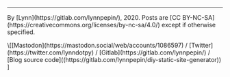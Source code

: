 ---

<p id="footer">By [Lynn](https://gitlab.com/lynnpepin/), 2020. Posts are [CC BY-NC-SA](https://creativecommons.org/licenses/by-nc-sa/4.0/) except if otherwise specified.</p>

<p id="footer">\[[Mastodon](https://mastodon.social/web/accounts/1086597) / [Twitter](https://twitter.com/lynndotpy) / [Gitlab](https://gitlab.com/lynnpepin/) / [Blog source code]((https://gitlab.com/lynnpepin/diy-static-site-generator)) ]</p>
